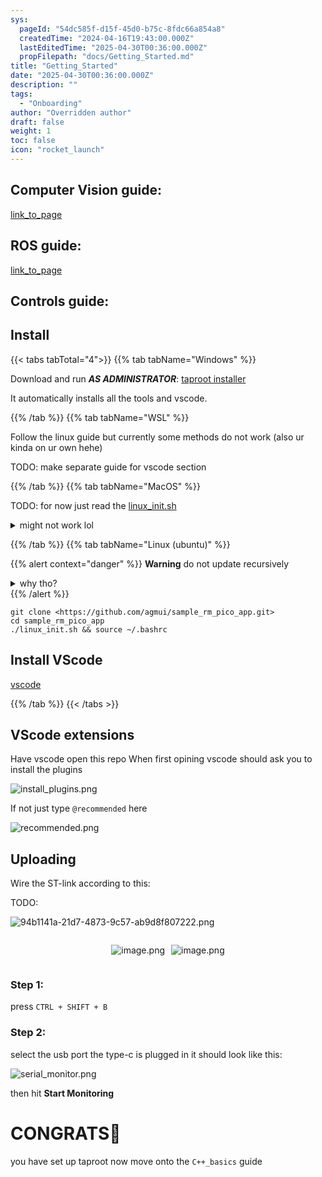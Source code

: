 ```yaml
---
sys:
  pageId: "54dc585f-d15f-45d0-b75c-8fdc66a854a8"
  createdTime: "2024-04-16T19:43:00.000Z"
  lastEditedTime: "2025-04-30T00:36:00.000Z"
  propFilepath: "docs/Getting_Started.md"
title: "Getting_Started"
date: "2025-04-30T00:36:00.000Z"
description: ""
tags:
  - "Onboarding"
author: "Overridden author"
draft: false
weight: 1
toc: false
icon: "rocket_launch"
---
```


## Computer Vision guide:

[link_to_page](86d45bc0-388b-4d26-8848-44f255f73d0e)

## ROS guide:

[link_to_page](3c76c1de-ec8f-46d6-8b0a-294005edc2d5)

## Controls guide:

## Install

{{< tabs tabTotal="4">}}
{{% tab tabName="Windows" %}}

Download and run _**AS ADMINISTRATOR**_: [taproot installer](https://github.com/Thornbots/TeachingFreshies/releases/tag/1.0)

It automatically installs all the tools and vscode.

{{% /tab %}}
{{% tab tabName="WSL" %}}

Follow the linux guide but currently some methods do not work (also ur kinda on ur own hehe)

TODO: make separate guide for vscode section

{{% /tab %}}
{{% tab tabName="MacOS" %}}

TODO: for now just read the [linux_init.sh](https://github.com/agmui/sample_rm_pico_app/blob/main/linux_init.sh)

<details>
<summary>might not work lol</summary>

`brew install libusb pkg-config`

Next install: [vscode](https://code.visualstudio.com/Download)

</details>

{{% /tab %}}
{{% tab tabName="Linux (ubuntu)" %}}

{{% alert context="danger" %}}
**Warning** do not update recursively
<details>
<summary>why tho?</summary>
There are some submodules that may go on for a while (like tinyusb) and I highly
recommend you don't need to get them.
If you want to see what submodules I update just look in `linux_init.sh`
</details>
{{% /alert %}}

```shell
git clone <https://github.com/agmui/sample_rm_pico_app.git>
cd sample_rm_pico_app
./linux_init.sh && source ~/.bashrc
```

## Install VScode

[vscode](https://code.visualstudio.com/Download)

{{% /tab %}}
{{< /tabs >}}

## VScode extensions

Have vscode open this repo
When first opining vscode should ask you to install the plugins

![install_plugins.png](https://prod-files-secure.s3.us-west-2.amazonaws.com/d518164a-d88e-44d1-a4ee-3adb3bd8bce0/89bd30f0-1825-4e77-867b-0a41ce370880/install_plugins.png?X-Amz-Algorithm=AWS4-HMAC-SHA256&X-Amz-Content-Sha256=UNSIGNED-PAYLOAD&X-Amz-Credential=ASIAZI2LB466WGDIYBLP%2F20250814%2Fus-west-2%2Fs3%2Faws4_request&X-Amz-Date=20250814T161116Z&X-Amz-Expires=3600&X-Amz-Security-Token=IQoJb3JpZ2luX2VjEP%2F%2F%2F%2F%2F%2F%2F%2F%2F%2F%2FwEaCXVzLXdlc3QtMiJHMEUCIQD1YdC2WlAMrTgd2hdO4qfxaTNnX1yCGUpLOKyfIR%2BoyQIge%2B6rGD8wE0hyJSb52u8P0v7GxD%2BcITJa%2FZjxUwPJGAQq%2FwMISBAAGgw2Mzc0MjMxODM4MDUiDPBKSD3DPRKp983aASrcA9UhNfe7Vy10TVQpaA7Bx3l9k3H2h628hUtnjsfHmaKTWMKc34ZmT4H533VmOp5xz7svzMagTQ2%2BQhzAnNWJtugK1Njm9hyqPyagqaypeKqfzFla1nefCS%2BmJS%2FbB7M5mZDqlCVrKRq0%2FzMXVS7C1SYxEW%2FSBTP9UZb0C2mY2hRRmm9VjJIeyKVVb%2BQmZMdjGfahHkINNlUEnPCgBrx8rxyIh7kqlGpwRLmJFyBYt768E6BPpAggr4WE2gn9cPf%2BEuGvb9zOiwAGz6DBMNfSu6v5o7ujQY1Z5CGtJVgQ5coOmS06N%2B%2FhzQm1RTlqaDcAioNfY713hRmJkpztshJdFcv%2BHL4ZkGoO7pwdmcEGoJeMMKE4MFhYLkx3oc3RZ4aptuXAkpmCvLr9TvoPMfoWAHybbcNNOjtXcQNOIgfP7ZBbEYZC5hnKQnvni9qjA2ICd2AKOTiK4io141z8OleI%2B7clxxEpZmTWGVgdmx1fYWXAA%2FTz0S2%2BEmGjhFE9C0g7OQjWl0ZopCd5bMv4hp%2BCC%2B6E6aSMoua%2F5mIujUDNSix53uQPlj8OGVs3zA%2FDlo5TnTKn3R9wS42hDoUea5xeh5XyYrMkyMnZEdNH9li%2B8ERMB5ygO7ybd339k9f1MLz598QGOqUBdew5krw2omj5HzG9obfOHFITenln9UIN2J4GREKzJ5yT2X3WrhWol%2B3winAsiPM5PmC7Ofj3iZ7Syw2hEYtUgMzkKgNlzbu1AWrrPX3n%2BhVkigypZSB4stDuEJ5yuin8VtX3BlqkLKwZeMTPBO32uY2XxL2UT2tDdD5bwuf58f6WE0YmlGU6%2BmYeUzpRf6VE8ftImRdemDoX%2FYl5%2F3a8sMtAY5WH&X-Amz-Signature=fce8003389445a3948530342324dbef24283e7b7cde3f173cbf6d6451ee5e0c5&X-Amz-SignedHeaders=host&x-amz-checksum-mode=ENABLED&x-id=GetObject)

If not just type `@recommended` here  

![recommended.png](https://prod-files-secure.s3.us-west-2.amazonaws.com/d518164a-d88e-44d1-a4ee-3adb3bd8bce0/61e661e9-5d85-4dfc-be0d-8d2097a5e793/recommended.png?X-Amz-Algorithm=AWS4-HMAC-SHA256&X-Amz-Content-Sha256=UNSIGNED-PAYLOAD&X-Amz-Credential=ASIAZI2LB466WGDIYBLP%2F20250814%2Fus-west-2%2Fs3%2Faws4_request&X-Amz-Date=20250814T161116Z&X-Amz-Expires=3600&X-Amz-Security-Token=IQoJb3JpZ2luX2VjEP%2F%2F%2F%2F%2F%2F%2F%2F%2F%2F%2FwEaCXVzLXdlc3QtMiJHMEUCIQD1YdC2WlAMrTgd2hdO4qfxaTNnX1yCGUpLOKyfIR%2BoyQIge%2B6rGD8wE0hyJSb52u8P0v7GxD%2BcITJa%2FZjxUwPJGAQq%2FwMISBAAGgw2Mzc0MjMxODM4MDUiDPBKSD3DPRKp983aASrcA9UhNfe7Vy10TVQpaA7Bx3l9k3H2h628hUtnjsfHmaKTWMKc34ZmT4H533VmOp5xz7svzMagTQ2%2BQhzAnNWJtugK1Njm9hyqPyagqaypeKqfzFla1nefCS%2BmJS%2FbB7M5mZDqlCVrKRq0%2FzMXVS7C1SYxEW%2FSBTP9UZb0C2mY2hRRmm9VjJIeyKVVb%2BQmZMdjGfahHkINNlUEnPCgBrx8rxyIh7kqlGpwRLmJFyBYt768E6BPpAggr4WE2gn9cPf%2BEuGvb9zOiwAGz6DBMNfSu6v5o7ujQY1Z5CGtJVgQ5coOmS06N%2B%2FhzQm1RTlqaDcAioNfY713hRmJkpztshJdFcv%2BHL4ZkGoO7pwdmcEGoJeMMKE4MFhYLkx3oc3RZ4aptuXAkpmCvLr9TvoPMfoWAHybbcNNOjtXcQNOIgfP7ZBbEYZC5hnKQnvni9qjA2ICd2AKOTiK4io141z8OleI%2B7clxxEpZmTWGVgdmx1fYWXAA%2FTz0S2%2BEmGjhFE9C0g7OQjWl0ZopCd5bMv4hp%2BCC%2B6E6aSMoua%2F5mIujUDNSix53uQPlj8OGVs3zA%2FDlo5TnTKn3R9wS42hDoUea5xeh5XyYrMkyMnZEdNH9li%2B8ERMB5ygO7ybd339k9f1MLz598QGOqUBdew5krw2omj5HzG9obfOHFITenln9UIN2J4GREKzJ5yT2X3WrhWol%2B3winAsiPM5PmC7Ofj3iZ7Syw2hEYtUgMzkKgNlzbu1AWrrPX3n%2BhVkigypZSB4stDuEJ5yuin8VtX3BlqkLKwZeMTPBO32uY2XxL2UT2tDdD5bwuf58f6WE0YmlGU6%2BmYeUzpRf6VE8ftImRdemDoX%2FYl5%2F3a8sMtAY5WH&X-Amz-Signature=6346ea380c43fa1bb8b69328bae8d7082bf4f69446883779a81b86faa4397aaf&X-Amz-SignedHeaders=host&x-amz-checksum-mode=ENABLED&x-id=GetObject)

## Uploading

Wire the ST-link according to this:

TODO:

![94b1141a-21d7-4873-9c57-ab9d8f807222.png](https://prod-files-secure.s3.us-west-2.amazonaws.com/d518164a-d88e-44d1-a4ee-3adb3bd8bce0/e5fad17d-ab82-4300-9f4c-505ab4b1202c/94b1141a-21d7-4873-9c57-ab9d8f807222.png?X-Amz-Algorithm=AWS4-HMAC-SHA256&X-Amz-Content-Sha256=UNSIGNED-PAYLOAD&X-Amz-Credential=ASIAZI2LB466WGDIYBLP%2F20250814%2Fus-west-2%2Fs3%2Faws4_request&X-Amz-Date=20250814T161116Z&X-Amz-Expires=3600&X-Amz-Security-Token=IQoJb3JpZ2luX2VjEP%2F%2F%2F%2F%2F%2F%2F%2F%2F%2F%2FwEaCXVzLXdlc3QtMiJHMEUCIQD1YdC2WlAMrTgd2hdO4qfxaTNnX1yCGUpLOKyfIR%2BoyQIge%2B6rGD8wE0hyJSb52u8P0v7GxD%2BcITJa%2FZjxUwPJGAQq%2FwMISBAAGgw2Mzc0MjMxODM4MDUiDPBKSD3DPRKp983aASrcA9UhNfe7Vy10TVQpaA7Bx3l9k3H2h628hUtnjsfHmaKTWMKc34ZmT4H533VmOp5xz7svzMagTQ2%2BQhzAnNWJtugK1Njm9hyqPyagqaypeKqfzFla1nefCS%2BmJS%2FbB7M5mZDqlCVrKRq0%2FzMXVS7C1SYxEW%2FSBTP9UZb0C2mY2hRRmm9VjJIeyKVVb%2BQmZMdjGfahHkINNlUEnPCgBrx8rxyIh7kqlGpwRLmJFyBYt768E6BPpAggr4WE2gn9cPf%2BEuGvb9zOiwAGz6DBMNfSu6v5o7ujQY1Z5CGtJVgQ5coOmS06N%2B%2FhzQm1RTlqaDcAioNfY713hRmJkpztshJdFcv%2BHL4ZkGoO7pwdmcEGoJeMMKE4MFhYLkx3oc3RZ4aptuXAkpmCvLr9TvoPMfoWAHybbcNNOjtXcQNOIgfP7ZBbEYZC5hnKQnvni9qjA2ICd2AKOTiK4io141z8OleI%2B7clxxEpZmTWGVgdmx1fYWXAA%2FTz0S2%2BEmGjhFE9C0g7OQjWl0ZopCd5bMv4hp%2BCC%2B6E6aSMoua%2F5mIujUDNSix53uQPlj8OGVs3zA%2FDlo5TnTKn3R9wS42hDoUea5xeh5XyYrMkyMnZEdNH9li%2B8ERMB5ygO7ybd339k9f1MLz598QGOqUBdew5krw2omj5HzG9obfOHFITenln9UIN2J4GREKzJ5yT2X3WrhWol%2B3winAsiPM5PmC7Ofj3iZ7Syw2hEYtUgMzkKgNlzbu1AWrrPX3n%2BhVkigypZSB4stDuEJ5yuin8VtX3BlqkLKwZeMTPBO32uY2XxL2UT2tDdD5bwuf58f6WE0YmlGU6%2BmYeUzpRf6VE8ftImRdemDoX%2FYl5%2F3a8sMtAY5WH&X-Amz-Signature=b3d3ded67bc0d3ae8a44838a2c9b4a2c0bbcc4581aa6846c9ec92bfe5c851a01&X-Amz-SignedHeaders=host&x-amz-checksum-mode=ENABLED&x-id=GetObject)

<div style="display: flex;flex-direction: row; column-gap:10px; max-width: 630px;justify-content: center;">
<div>

![image.png](https://prod-files-secure.s3.us-west-2.amazonaws.com/d518164a-d88e-44d1-a4ee-3adb3bd8bce0/210ecb78-1116-4d7b-b9b7-2292f66fa2c2/image.png?X-Amz-Algorithm=AWS4-HMAC-SHA256&X-Amz-Content-Sha256=UNSIGNED-PAYLOAD&X-Amz-Credential=ASIAZI2LB466UFPFKMWR%2F20250814%2Fus-west-2%2Fs3%2Faws4_request&X-Amz-Date=20250814T161119Z&X-Amz-Expires=3600&X-Amz-Security-Token=IQoJb3JpZ2luX2VjEP%2F%2F%2F%2F%2F%2F%2F%2F%2F%2F%2FwEaCXVzLXdlc3QtMiJIMEYCIQCcKKjpoftbEjwzKrXNkObmEz7s4sBiK72HMD8%2BZ5ZvPgIhAOx9cm9%2F%2FS0bj2eVE3bpFwcqjYJAtfEy80SLF6d7SCA9Kv8DCEgQABoMNjM3NDIzMTgzODA1IgwxS1PwHGpKBs1ui3Aq3AOz0S9XhcTgNwARaaGm8pnmWQWU4rDt7no1OK6g6Ujpv3YDmmRKRtnyaYNTUBm5U%2BFI6z%2FQ%2BLJuLQDbEIEXupY65RMd83BXDGPnoI9lrbx%2FlnLgfC2SVMhsPv1gwgio%2BfTscYcAzot2CI0e0T4y70r2MoXdHm%2FkqPzJcgUAcvY417u%2BjJneTo3o%2BpHwZ1km0hXaClPpBIONX%2BnLti8CHhJAou9Aso98hHz5PTP1nvGf62bI0Ln5TvA7WF9nbYm6SvIsnJ0Q%2B9Ts3WsUWkvlAtUE3YGErg65hYUhV%2F48pq5j9jSIr2DVd8tPhTFeyNrwrjqtLgI8VYt58N8%2B2cnsx70%2F%2BqH%2BLAqgPHxSnyGPrZfWU0AeX3aZhI4LCkaPp2jz9fbum1g9vb8mvVxPWjtx4skfvsY89RY5JWKGQzl0%2BKTdGDhldQkV9oaAORbyjCZbQ9VuqAYmcQXDlrGsEJCSjoE5h7t4%2B%2F0jQLQLi%2F9PmN2z2S8E2fOVCyObjdP4koHRyfrY0nOq5RFeUtvKKNhWppUy6AmU4Z5gKY%2FyF%2BNhI%2F1qMgsmB5BlhyzF5albxnOeVdD%2FvdatvKI9vUr4kl5Rfr2J1Y8d6XcV%2BJ7EOatInOHViq9BRK5kFVGVY%2FiyVTDl%2BPfEBjqkAUaTZ7CT3Z9l2TMyiASewUef0XpgFoTSLLKGCqDgG%2BIsm035V%2Bz7%2Fza7Pj89kSEJLE%2FGndCPC212ZNEwafv0nBjfgsrLbV01LqcBJ4vu0CowBanMzhXGlFdgjvjr1Vi6yabF8R%2B71mnVy0Mrol8%2FTCKtz0wM4lH6M5RVl1yLGBktSEPPm0BY7IBfpFjEdbdClCwoMV75CNgb9wgjCm4IyCE%2FZAZB&X-Amz-Signature=51c166ad561829023b93ee78a4a8cf62f68afc9828dafb1caaac63a098916d03&X-Amz-SignedHeaders=host&x-amz-checksum-mode=ENABLED&x-id=GetObject)

</div>
<div>

![image.png](https://prod-files-secure.s3.us-west-2.amazonaws.com/d518164a-d88e-44d1-a4ee-3adb3bd8bce0/33a0fd0f-8ca6-4a86-8e09-26e95ded1fff/image.png?X-Amz-Algorithm=AWS4-HMAC-SHA256&X-Amz-Content-Sha256=UNSIGNED-PAYLOAD&X-Amz-Credential=ASIAZI2LB4663UI64XH6%2F20250814%2Fus-west-2%2Fs3%2Faws4_request&X-Amz-Date=20250814T161119Z&X-Amz-Expires=3600&X-Amz-Security-Token=IQoJb3JpZ2luX2VjEP%2F%2F%2F%2F%2F%2F%2F%2F%2F%2F%2FwEaCXVzLXdlc3QtMiJIMEYCIQDoCuKQ3HAHxpi5FOKZF04ZYHKjiVHOf7R0Vj7KrOMTFwIhAKOhDLoWjlAXQk0nRUaFeGKY%2FKZ4uIc7IKagajbSAr9IKv8DCEgQABoMNjM3NDIzMTgzODA1IgxkwbW%2FCjZGItEMTbIq3AOYU6c3Br3ZBTGZ%2FJH8sMQLMI6oe7u28FoqfDln0uqkmZtc1RyiD%2FRY%2Beb8AR5UOnUIC8OqJkSIcoDa9vrrjR1ZbMGk40VIYiaTwwLOlPUh4TEA%2B%2FHrUe4htPJbd2%2F7TXXP1WGsvDij8eysuzZD5K0AiaXIDvZIj%2F1ACgCdUVsrlFP1R0zSOlhuyCEFzGqwqlspC2uUa5QBVF3GPagzzebmrNsXCp2YbQAi2I4pGySJ26rlfyPqJRti0qHpB4Eh3qbvTVCQnnBJ2cHjmoBbVg6Opm8qL%2BJyKXosz8QmJtZgWgTLsEt91PBWOd1htxNg8Zq9TVOcs4dwLaK7dll7hUcUjdBhU3Qnl8f304Aln9olYwV2ExE6SMMQJAJr4YLMuZwZbwPAi3L02PFW5G6i2LkgG%2B5fZda4T63n1dPm9VuVRU23NhZXIGnoGOYogZp2v0oIZVmsRROx3EgO3NZKLjfjKqKirGYUXV1riSJdGS2VWRsqw7zrgvr5cVoIXPfs8lwrhbgy0la0FyOH5eD6pjM1cbdgntgGj1aXbA%2B53m96FqFpSKAt453%2BSj1k0gnKQHXUPW1zrKNr%2BcbSPuXOBdXHl0SLTyqrKBoIcQD3X7%2FKeRGwoRrdohQXmW2X6jDK%2BPfEBjqkAf39itOMRUQqC%2FDG%2BXe5VAzag0DoEypyNA%2BmMkZB0F9yhgDx%2BCRQSq4VJztR8v8sMvdws3Jk3H0FaK3Yy6ZftFq2OFUf6Qap76jkPy%2Bmp%2FehHZcRPJcZVTl5M17XNE0068OWzLK3PzSzYXBv3mtWXcfhk6t7SFzZkJqjqW%2FQw1w5njK%2F2oaLRrvGzSSpweFKrmBUnC8ghmVrHWmBnshmyZZ5qEIp&X-Amz-Signature=fe0e67e4017cef4bfbd05cfc613a4fdec4f8bfc883c5459a72ccb5651f563537&X-Amz-SignedHeaders=host&x-amz-checksum-mode=ENABLED&x-id=GetObject)

</div>
</div>

### Step 1:

press `CTRL + SHIFT + B`

### Step 2:

select the usb port the type-c is plugged in it should look like this:

![serial_monitor.png](https://prod-files-secure.s3.us-west-2.amazonaws.com/d518164a-d88e-44d1-a4ee-3adb3bd8bce0/f03f4774-05d4-4393-b6a0-d5efb6d315ab/serial_monitor.png?X-Amz-Algorithm=AWS4-HMAC-SHA256&X-Amz-Content-Sha256=UNSIGNED-PAYLOAD&X-Amz-Credential=ASIAZI2LB466WGDIYBLP%2F20250814%2Fus-west-2%2Fs3%2Faws4_request&X-Amz-Date=20250814T161116Z&X-Amz-Expires=3600&X-Amz-Security-Token=IQoJb3JpZ2luX2VjEP%2F%2F%2F%2F%2F%2F%2F%2F%2F%2F%2FwEaCXVzLXdlc3QtMiJHMEUCIQD1YdC2WlAMrTgd2hdO4qfxaTNnX1yCGUpLOKyfIR%2BoyQIge%2B6rGD8wE0hyJSb52u8P0v7GxD%2BcITJa%2FZjxUwPJGAQq%2FwMISBAAGgw2Mzc0MjMxODM4MDUiDPBKSD3DPRKp983aASrcA9UhNfe7Vy10TVQpaA7Bx3l9k3H2h628hUtnjsfHmaKTWMKc34ZmT4H533VmOp5xz7svzMagTQ2%2BQhzAnNWJtugK1Njm9hyqPyagqaypeKqfzFla1nefCS%2BmJS%2FbB7M5mZDqlCVrKRq0%2FzMXVS7C1SYxEW%2FSBTP9UZb0C2mY2hRRmm9VjJIeyKVVb%2BQmZMdjGfahHkINNlUEnPCgBrx8rxyIh7kqlGpwRLmJFyBYt768E6BPpAggr4WE2gn9cPf%2BEuGvb9zOiwAGz6DBMNfSu6v5o7ujQY1Z5CGtJVgQ5coOmS06N%2B%2FhzQm1RTlqaDcAioNfY713hRmJkpztshJdFcv%2BHL4ZkGoO7pwdmcEGoJeMMKE4MFhYLkx3oc3RZ4aptuXAkpmCvLr9TvoPMfoWAHybbcNNOjtXcQNOIgfP7ZBbEYZC5hnKQnvni9qjA2ICd2AKOTiK4io141z8OleI%2B7clxxEpZmTWGVgdmx1fYWXAA%2FTz0S2%2BEmGjhFE9C0g7OQjWl0ZopCd5bMv4hp%2BCC%2B6E6aSMoua%2F5mIujUDNSix53uQPlj8OGVs3zA%2FDlo5TnTKn3R9wS42hDoUea5xeh5XyYrMkyMnZEdNH9li%2B8ERMB5ygO7ybd339k9f1MLz598QGOqUBdew5krw2omj5HzG9obfOHFITenln9UIN2J4GREKzJ5yT2X3WrhWol%2B3winAsiPM5PmC7Ofj3iZ7Syw2hEYtUgMzkKgNlzbu1AWrrPX3n%2BhVkigypZSB4stDuEJ5yuin8VtX3BlqkLKwZeMTPBO32uY2XxL2UT2tDdD5bwuf58f6WE0YmlGU6%2BmYeUzpRf6VE8ftImRdemDoX%2FYl5%2F3a8sMtAY5WH&X-Amz-Signature=3281ca01cde3df6455f5be8847b16e21c7c6ddc2934a432e08a6fdd5961aeeb1&X-Amz-SignedHeaders=host&x-amz-checksum-mode=ENABLED&x-id=GetObject)

then hit **Start Monitoring**

# CONGRATS🎉

you have set up taproot now move onto the `C++_basics` guide
